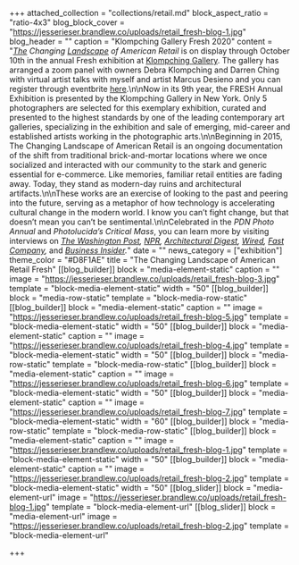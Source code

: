 +++
attached_collection = "collections/retail.md"
block_aspect_ratio = "ratio-4x3"
blog_block_cover = "https://jesserieser.brandlew.co/uploads/retail_fresh-blog-1.jpg"
blog_header = ""
caption = "Klompching Gallery Fresh 2020"
content = "[_The_](https://jesserieser.com/collections/wired-magazine/) _Changing_ [_Landscape_](https://jesserieser.com/projects/changing-landscape-american-retail/) _of American Retail_ is on display through October 10th in the annual Fresh exhibition at [Klompching Gallery](https://www.klompching.com/about). The gallery has arranged a zoom panel with owners Debra Klompching and Darren Ching with virtual artist talks with myself and artist Marcus Desieno and you can register through eventbrite [here](https://www.eventbrite.com/e/fresh-2020-artist-talk-marcus-desieno-and-jesse-rieser-tickets-119802868605).\n\nNow in its 9th year, the FRESH Annual Exhibition is presented by the Klompching Gallery in New York. Only 5 photographers are selected for this exemplary exhibition, curated and presented to the highest standards by one of the leading contemporary art galleries, specializing in the exhibition and sale of emerging, mid-career and established artists working in the photographic arts.\n\nBeginning in 2015, The Changing Landscape of American Retail is an ongoing documentation of the shift from traditional brick-and-mortar locations where we once socialized and interacted with our community to the stark and generic essential for e-commerce. Like memories, familiar retail entities are fading away. Today, they stand as modern-day ruins and architectural artifacts.\n\nThese works are an exercise of looking to the past and peering into the future, serving as a metaphor of how technology is accelerating cultural change in the modern world. I know you can’t fight change, but that doesn’t mean you can’t be sentimental.\n\nCelebrated in the _PDN Photo Annual_ and _Photolucida’s_ _Critical Mass_, you can learn more by visiting interviews on [_The Washington Post_](https://www.washingtonpost.com/photography/2019/11/22/photographing-retail-apocalypse/)_,_ [_NPR_](https://kjzz.org/content/708344/changing-face-retail-through-camera-lens)_,_ [_Architectural Digest_](https://www.architecturaldigest.com/story/jesse-rieser-retail-apocalypse)_,_ [_Wired_](https://www.wired.com/story/photo-gallery-retail-apocalypse/)_,_ [_Fast Company_](https://www.fastcompany.com/90230234/the-retail-apocalypse-in-pictures)_,_ and [_Business Insider_](https://www.businessinsider.com/retail-apocalypse-american-landscape-jesse-rieser-photos-2018-12)_._"
date = ""
news_category = ["exhibition"]
theme_color = "#D8F1AE"
title = "The Changing Landscape of American Retail Fresh"
[[blog_builder]]
block = "media-element-static"
caption = ""
image = "https://jesserieser.brandlew.co/uploads/retail_fresh-blog-3.jpg"
template = "block-media-element-static"
width = "50"
[[blog_builder]]
block = "media-row-static"
template = "block-media-row-static"
[[blog_builder]]
block = "media-element-static"
caption = ""
image = "https://jesserieser.brandlew.co/uploads/retail_fresh-blog-5.jpg"
template = "block-media-element-static"
width = "50"
[[blog_builder]]
block = "media-element-static"
caption = ""
image = "https://jesserieser.brandlew.co/uploads/retail_fresh-blog-4.jpg"
template = "block-media-element-static"
width = "50"
[[blog_builder]]
block = "media-row-static"
template = "block-media-row-static"
[[blog_builder]]
block = "media-element-static"
caption = ""
image = "https://jesserieser.brandlew.co/uploads/retail_fresh-blog-6.jpg"
template = "block-media-element-static"
width = "50"
[[blog_builder]]
block = "media-element-static"
caption = ""
image = "https://jesserieser.brandlew.co/uploads/retail_fresh-blog-7.jpg"
template = "block-media-element-static"
width = "60"
[[blog_builder]]
block = "media-row-static"
template = "block-media-row-static"
[[blog_builder]]
block = "media-element-static"
caption = ""
image = "https://jesserieser.brandlew.co/uploads/retail_fresh-blog-1.jpg"
template = "block-media-element-static"
width = "50"
[[blog_builder]]
block = "media-element-static"
caption = ""
image = "https://jesserieser.brandlew.co/uploads/retail_fresh-blog-2.jpg"
template = "block-media-element-static"
width = "50"
[[blog_slider]]
block = "media-element-url"
image = "https://jesserieser.brandlew.co/uploads/retail_fresh-blog-1.jpg"
template = "block-media-element-url"
[[blog_slider]]
block = "media-element-url"
image = "https://jesserieser.brandlew.co/uploads/retail_fresh-blog-2.jpg"
template = "block-media-element-url"

+++
